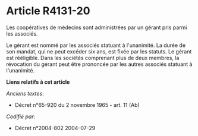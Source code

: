 # Article R4131-20

Les coopératives de médecins sont administrées par un gérant pris parmi les associés.

Le gérant est nommé par les associés statuant à l'unanimité. La durée de son mandat, qui ne peut excéder six ans, est fixée
par les statuts. Le gérant est rééligible. Dans les sociétés comprenant plus de deux membres, la révocation du gérant peut
être prononcée par les autres associés statuant à l'unanimité.

**Liens relatifs à cet article**

_Anciens textes_:

  - Décret n°65-920 du 2 novembre 1965 - art. 11 (Ab)

_Codifié par_:

  - Décret n°2004-802 2004-07-29
